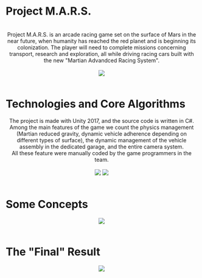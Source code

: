 # Project M.A.R.S.

<p align="center">
<br>
Project M.A.R.S. is an arcade racing game set on the surface of Mars in the near future, when humanity has reached the red planet and is beginning its colonization. The player will need to complete missions concerning transport, research and exploration, all while driving racing cars built with the new "Martian Advandced Racing System".<br><br>
<img src="http://pellix1206.altervista.org/Images/ProjectMars/Immagine2.jpg" />
<br><br>
</p>

# Technologies and Core Algorithms

<p align="center">
The project is made with Unity 2017, and the source code is written in C#. Among the main features of the game we count the physics management (Martian reduced gravity, dynamic vehicle adherence depending on different types of surface), the dynamic management of the vehicle assembly in the dedicated garage, and the entire camera system.<br>
All these feature were manually coded by the game programmers in the team.<br><br>
<img src="http://pellix1206.altervista.org/Images/ProjectMars/Immagine3.jpg" />
<img src="http://pellix1206.altervista.org/Images/ProjectMars/untitled2.jpg" />
<br><br>
</p>

# Some Concepts

<p align="center">
<img src="http://pellix1206.altervista.org/Images/ProjectMars/untitled.jpg" />
<br><br>
</p>

# The "Final" Result

<p align="center">
<img src="http://pellix1206.altervista.org/Images/ProjectMars/Immagine.jpg" />
<br><br>
</p>
